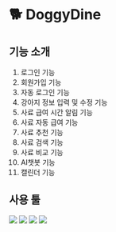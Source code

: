 # 🐕 DoggyDine

## 기능 소개<br>
1. 로그인 기능<br>
2. 회원가입 기능<br>
3. 자동 로그인 기능<br>
4. 강아지 정보 입력 및 수정 기능<br>
5. 사료 급여 시간 알림 기능<br>
6. 사료 자동 급여 기능<br>
7. 사료 추천 기능<br>
8. 사료 검색 기능<br>
9. 사료 비교 기능<br>
10. AI챗봇 기능<br>
11. 캘린더 기능<br>

## 사용 툴

<img src="https://img.shields.io/badge/Android-3DDC84?style=for-the-badge&logo=Android&logoColor=white"/>
<img src="https://img.shields.io/badge/Java-007396?style=for-the-badge&logo=Java&logoColor=white"/>
<img src="https://img.shields.io/badge/Gradle-02303A.svg?style=for-the-badge&logo=Gradle&logoColor=white)"/>
<img src="https://img.shields.io/badge/Firebase-FFCA28?style=for-the-badge&logo=Firebase&logoColor=white"/>
